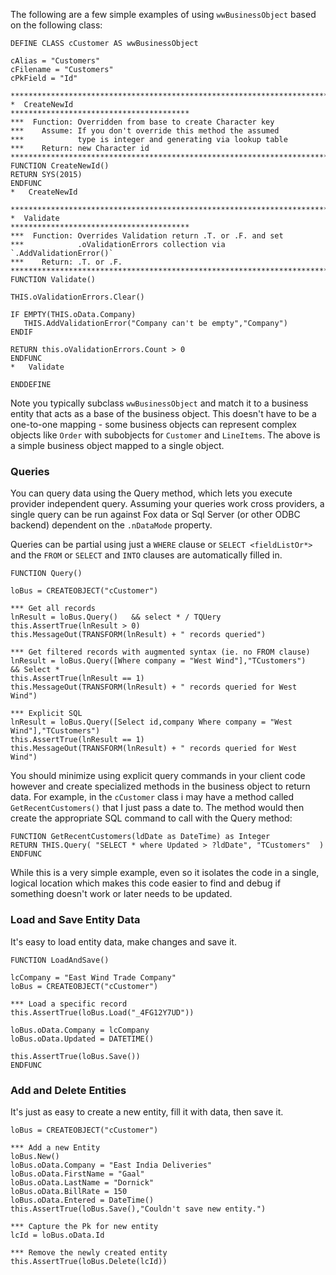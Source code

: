﻿The following are a few simple examples of using `wwBusinessObject` based on the following class:

```foxpro
DEFINE CLASS cCustomer AS wwBusinessObject

cAlias = "Customers"
cFilename = "Customers"
cPkField = "Id"

************************************************************************
*  CreateNewId
****************************************
***  Function: Overridden from base to create Character key
***    Assume: If you don't override this method the assumed
***            type is integer and generating via lookup table
***    Return: new Character id
************************************************************************
FUNCTION CreateNewId()
RETURN SYS(2015)
ENDFUNC
*   CreateNewId

************************************************************************
*  Validate
****************************************
***  Function: Overrides Validation return .T. or .F. and set
***            .oValidationErrors collection via `.AddValidationError()`
***    Return: .T. or .F.
************************************************************************
FUNCTION Validate()

THIS.oValidationErrors.Clear()

IF EMPTY(THIS.oData.Company)
   THIS.AddValidationError("Company can't be empty","Company")
ENDIF

RETURN this.oValidationErrors.Count > 0
ENDFUNC
*   Validate

ENDDEFINE
```

Note you typically subclass `wwBusinessObject` and match it to a business entity that acts as a base of the business object. This doesn't have to be a one-to-one mapping - some business objects can represent complex objects like `Order` with subobjects for `Customer` and `LineItems`. The above is a simple business object mapped to a single object. 

### Queries
You can query data using the Query method, which lets you execute provider independent query. Assuming your queries work cross providers, a single query can be run against Fox data or Sql Server (or other ODBC backend) dependent on the `.nDataMode` property.

Queries can be partial using just a `WHERE` clause or `SELECT <fieldListOr*>` and the `FROM` or `SELECT` and `INTO` clauses are automatically filled in.

```foxpro
FUNCTION Query()

loBus = CREATEOBJECT("cCustomer")

*** Get all records
lnResult = loBus.Query()   && select * / TQUery
this.AssertTrue(lnResult > 0)
this.MessageOut(TRANSFORM(lnResult) + " records queried")

*** Get filtered records with augmented syntax (ie. no FROM clause)
lnResult = loBus.Query([Where company = "West Wind"],"TCustomers")   && Select *
this.AssertTrue(lnResult == 1)
this.MessageOut(TRANSFORM(lnResult) + " records queried for West Wind")

*** Explicit SQL
lnResult = loBus.Query([Select id,company Where company = "West Wind"],"TCustomers") 
this.AssertTrue(lnResult == 1)
this.MessageOut(TRANSFORM(lnResult) + " records queried for West Wind")
```

You should minimize using explicit query commands in your client code however and create specialized methods in the business object to return data. For example, in the `cCustomer`  class i may have a method called `GetRecentCustomers()` that I just pass a date to. The method would then create the appropriate SQL command to call with the Query method:

```foxpro
FUNCTION GetRecentCustomers(ldDate as DateTime) as Integer
RETURN THIS.Query( "SELECT * where Updated > ?ldDate", "TCustomers"  )
ENDFUNC
```

While this is a very simple example, even so it isolates the code in a single, logical location which makes this code easier to find and debug if something doesn't work or later needs to be updated.

### Load and Save  Entity Data
It's easy to load entity data, make changes and save it.

```foxpro
FUNCTION LoadAndSave()

lcCompany = "East Wind Trade Company"
loBus = CREATEOBJECT("cCustomer")

*** Load a specific record
this.AssertTrue(loBus.Load("_4FG12Y7UD"))

loBus.oData.Company = lcCompany
loBus.oData.Updated = DATETIME()

this.AssertTrue(loBus.Save())
ENDFUNC
```

### Add and Delete Entities
It's just as easy to create a new entity, fill it with data, then save it.

```foxpro
loBus = CREATEOBJECT("cCustomer")

*** Add a new Entity
loBus.New()
loBus.oData.Company = "East India Deliveries"
loBus.oData.FirstName = "Gaal"
loBus.oData.LastName = "Dornick"
loBus.oData.BillRate = 150
loBus.oData.Entered = DateTime()
this.AssertTrue(loBus.Save(),"Couldn't save new entity.")

*** Capture the Pk for new entity
lcId = loBus.oData.Id

*** Remove the newly created entity
this.AssertTrue(loBus.Delete(lcId))
```